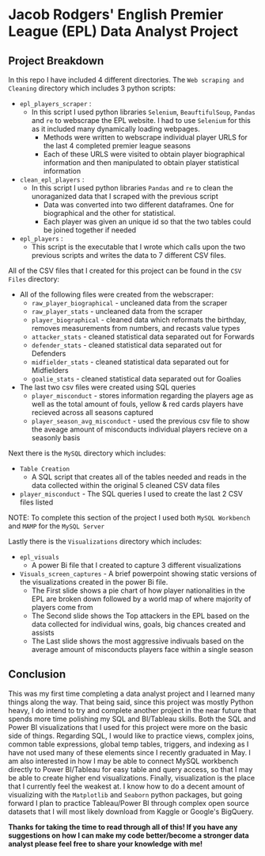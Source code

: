 # Jacob Rodgers' English Premier League  (EPL) Data Analyst Project

## Project Breakdown
In this repo I have included 4 different directories. The `Web scraping and Cleaning` directory which includes 3 python scripts:
* `epl_players_scraper` :
  * In this script I used python libraries `Selenium`, `BeauftifulSoup`, `Pandas` and `re` to webscrape the EPL website. I had to use `Selenium` for this as it included many dynamically loading webpages.
     * Methods were written to webscrape individual player URLS for the last 4 completed premier league seasons
     * Each of these URLS were visited to obtain player biographical information and then manipulated to obtain player statistical information
* `clean_epl_players` :
   * In this script I used python libraries `Pandas` and `re` to clean the unoraganized data that I scraped with the previous script
      * Data was converted into two different dataframes. One for biographical and the other for statistical.
      * Each player was given an unique id so that the two tables could be joined together if needed
* `epl_players` : 
   * This script is the executable that I wrote which calls upon the two previous scripts and writes the data to 7 different CSV files.

All of the CSV files that I created for this project can be found in the `CSV Files` directory:
* All of the following files were created from the webscraper:
   * `raw_player_biographical` - uncleaned data from the scraper
   * `raw_player_stats` - uncleaned data from the scraper
   * `player_biographical` - cleaned data which reformats the birthday, removes measurements from numbers, and recasts value types
   * `attacker_stats` - cleaned statistical data separated out for Forwards
   * `defender_stats` - cleaned statistical data separated out for Defenders
   * `midfielder_stats` - cleaned statistical data separated out for Midfielders
   * `goalie_stats` - cleaned statistical data separated out for Goalies
 * The last two csv files were created using SQL queries
   * `player_misconduct` - stores information regarding the players age as well as the total amount of fouls, yellow & red cards players have recieved across all seasons captured
   * `player_season_avg_misconduct` - used the previous csv file to show the aveage amount of misconducts individual players recieve on a seasonly basis

Next there is the `MySQL` directory which includes:
* `Table Creation`
   * A SQL script that creates all of the tables needed and reads in the data collected within the original 5 cleaned CSV data files
* `player_misconduct` - The SQL queries I used to create the last 2 CSV files listed

NOTE: To complete this section of the project I used both `MySQL Workbench` and `MAMP` for the `MySQL Server`

Lastly there is the `Visualizations` directory which includes:
* `epl_visuals` 
   * A power Bi file that I created to capture 3 different visualizations
* `Visuals_screen_captures` - A brief powerpoint showing static versions of the visualizations created in the power Bi file.
   * The First slide shows a pie chart of how player nationalities in the EPL are broken down followed by a world map of where majority of players come from
   * The Second slide shows the Top attackers in the EPL based on the data collected for individual wins, goals, big chances created and assists
   * The Last slide shows the most aggressive indivuals based on the average amount of misconducts players face within a single season


## Conclusion

  This was my first time completing a data analyst project and I learned many things along the way. That being said, since this project was mostly Python heavy, I do intend to try and complete another project in the near future that spends more time polishing my SQL and BI/Tableau skills. Both the SQL and Power BI visualizations that I used for this project were more on the basic side of things. Regarding SQL, I would like to practice views, complex joins, common table expressions, global temp tables, triggers, and indexing as I have not used many of these elements since I recently graduated in May. I am also interested in how I may be able to connect MySQL workbench directly to Power BI/Tableau for easy table and query access, so that I may be able to create higher end visualizations. Finally, visualization is the place that I currently feel the weakest at. I know how to do a decent amount of visualizing with the `Matplotlib` and `Seaborn` python packages, but going forward I plan to practice Tableau/Power BI through complex open source datasets that I will most likely download from Kaggle or Google's BigQuery.
  
**Thanks for taking the time to read through all of this! If you have any suggestions on how I can make my code better/become a stronger data analyst please feel free to share your knowledge with me!**
